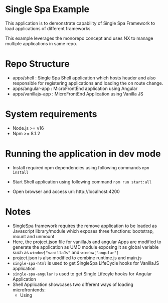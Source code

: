 # Single Spa Example

This application is to demonstrate capability of Single Spa Framework to load applications of different frameworks.

This example leverages the monorepo concept and uses NX to manage multiple applications in same repo.

# Repo Structure

- apps/shell : Single Spa Shell application which hosts header and also responsible for registering applications and loading the on route change.
- apps/angular-app : MicroFrontEnd application using Angular
- apps/vanillajs-app : MicroFrontEnd Application using Vanilla JS

# System requirements
- Node.js >= v16
- Npm >= 8.1.2

# Running the application in dev mode

- Install required npm dependencies using following commands
    ```npm install```

- Start Shell application using following command
    ```npm run start:all```

- Open browser and access url: http://localhost:4200

# Notes
- SingleSpa framework requires the remove application to be loaded as Javascript library/module which exposes three functions: bootstrap, mount and unmount
- Here, the project.json file for vanillaJs and angular Apps are modified to generate the application as UMD module exposing it as global variable such as `window["vanillaJs"` and `window["angular"]`
- project.json is also modified to combine runtime.js and main.js
- `single-spa-html` is used to get SingleSpa LifeCycle hooks for VanillaJS application
- `single-spa-angular` is used to get Single Lifecyle hooks for Angular Application
- Shell Application showcases two different ways of loading microfrontends:
  * Using <script> tag (supports compile time decoupling and multi-repo approach)
  * Using `import()` method (Supports chunk loading and Compile time module referencing. Useful for monorepo)